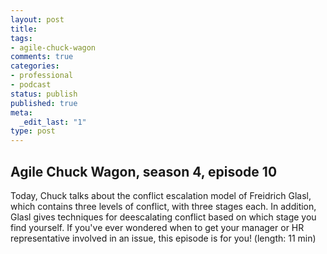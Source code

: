 ```yaml
---
layout: post
title: 
tags:
- agile-chuck-wagon
comments: true
categories:
- professional
- podcast
status: publish
published: true
meta:
  _edit_last: "1"
type: post
---
```


## Agile Chuck Wagon, season 4, episode 10

Today, Chuck talks about the conflict escalation model of Freidrich Glasl, which contains three levels of conflict, with three stages each. In addition, Glasl gives techniques for deescalating conflict based on which stage you find yourself. If you've ever wondered when to get your manager or HR representative involved in an issue, this episode is for you! (length: 11 min)
